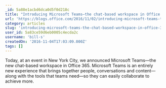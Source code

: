```yaml
---
_id: 5a88e1acbd6dca0d5f0d218c
title: "Introducing Microsoft Teams—the chat-based workspace in Office 365"
url: 'https://blogs.office.com/2016/11/02/introducing-microsoft-teams-the-chat-based-workspace-in-office-365/'
category: articles
slug: 'introducing-microsoft-teams-the-chat-based-workspace-in-office-365'
user_id: 5a83ce59d6eb0005c4ecda2c
username: 'bill-s'
createdOn: '2016-11-04T17:03:09.000Z'
tags: []
---
```


Today, at an event in New York City, we announced Microsoft Teams—the new chat-based workspace in Office 365. Microsoft Teams is an entirely new experience that brings together people, conversations and content—along with the tools that teams need—so they can easily collaborate to achieve more.
